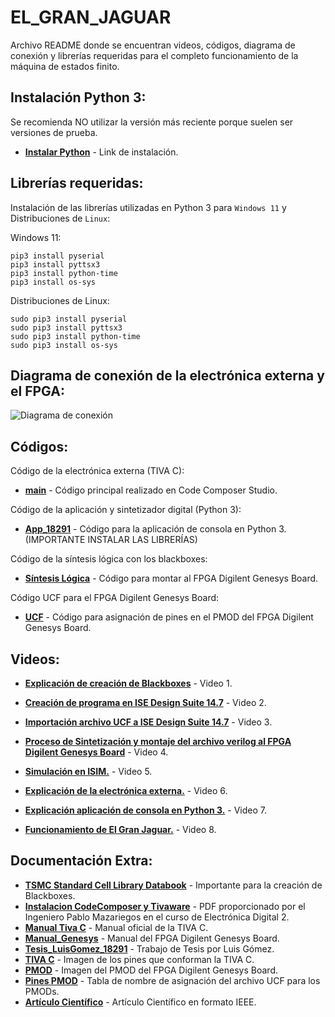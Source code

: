 # EL_GRAN_JAGUAR
Archivo README donde se encuentran videos, códigos, diagrama de conexión y librerías requeridas para el completo funcionamiento de la máquina de estados finito.

## Instalación Python 3:

Se recomienda NO utilizar la versión más reciente porque suelen ser versiones de prueba.

- __[Instalar Python](https://www.python.org/downloads/)__ - Link de instalación. 

## Librerías requeridas:

Instalación de las librerías utilizadas en Python 3 para `Windows 11` y Distribuciones de `Linux`:

Windows 11:

    pip3 install pyserial
    pip3 install pyttsx3
    pip3 install python-time
    pip3 install os-sys

Distribuciones de Linux:

    sudo pip3 install pyserial
    sudo pip3 install pyttsx3
    sudo pip3 install python-time
    sudo pip3 install os-sys
    
## Diagrama de conexión de la electrónica externa y el FPGA:

![Diagrama de conexión](https://github.com/Luis-Gomez98/EL_GRAN_JAGUAR/blob/main/Diagramas%20de%20Conexi%C3%B3n/CONEXION%20FPGA%20TIVA%20C.png)

## Códigos:

Código de la electrónica externa (TIVA C):

- __[main](https://github.com/Luis-Gomez98/EL_GRAN_JAGUAR/blob/main/main.c)__ - Código principal realizado en Code Composer Studio.

Código de la aplicación y sintetizador digital (Python 3): 

- __[App_18291](https://github.com/Luis-Gomez98/EL_GRAN_JAGUAR/blob/main/App_18291.py)__ - Código para la aplicación de consola en Python 3. (IMPORTANTE INSTALAR LAS LIBRERÍAS)

Código de la síntesis lógica con los blackboxes: 

- __[Síntesis Lógica](https://github.com/Luis-Gomez98/EL_GRAN_JAGUAR/blob/main/Montaje%20FPGA%20Digilent%20Genesys%20Board/SL1.v)__ - Código para montar al FPGA Digilent Genesys Board.

Código UCF para el FPGA Digilent Genesys Board: 

- __[UCF](https://github.com/Luis-Gomez98/EL_GRAN_JAGUAR/blob/main/Montaje%20FPGA%20Digilent%20Genesys%20Board/IO_PIN.ucf)__ - Código para asignación de pines en el PMOD del FPGA Digilent Genesys Board.

## Videos:

- __[Explicación de creación de Blackboxes](https://youtu.be/-3zbbkzytVc)__ - Video 1.

- __[Creación de programa en ISE Design Suite 14.7](https://youtu.be/HMclKwUTCZg)__ - Video 2.

- __[Importación archivo UCF a ISE Design Suite 14.7](https://youtu.be/LNEaPkqEDcc)__ - Video 3.

- __[Proceso de Sintetización y montaje del archivo verilog al FPGA Digilent Genesys Board](https://youtu.be/ttubQtCyglY)__ - Video 4.

- __[Simulación en ISIM.](https://youtu.be/42cC32TNNTo)__ - Video 5.

- __[Explicación de la electrónica externa.](https://youtu.be/I-KUMfvtae4)__ - Video 6.

- __[Explicación aplicación de consola en Python 3.](https://youtu.be/klTiH55PLWs)__ - Video 7.

- __[Funcionamiento de El Gran Jaguar.](https://youtu.be/QU9_QRYPk8c)__ - Video 8.

## Documentación Extra:

- __[TSMC Standard Cell Library Databook](https://github.com/Luis-Gomez98/EL_GRAN_JAGUAR/blob/main/Documentaci%C3%B3n%20extra/DB_TCB018GBWP7TLT_270A.pdf)__ - Importante para la creación de Blackboxes.
- __[Instalacion CodeComposer y Tivaware](https://github.com/Luis-Gomez98/EL_GRAN_JAGUAR/blob/main/Documentaci%C3%B3n%20extra/Instalacion%20CodeComposer%20y%20Tivaware.pdf)__ - PDF proporcionado por el Ingeniero Pablo Mazariegos en el curso de Electrónica Digital 2.
- __[Manual Tiva C](https://github.com/Luis-Gomez98/EL_GRAN_JAGUAR/blob/main/Documentaci%C3%B3n%20extra/MANUAL%20TIVA%20C.pdf)__ - Manual oficial de la TIVA C.
- __[Manual_Genesys](https://github.com/Luis-Gomez98/EL_GRAN_JAGUAR/blob/main/Documentaci%C3%B3n%20extra/Manual_Genesys.pdf)__ - Manual del FPGA Digilent Genesys Board.
- __[Tesis_LuisGomez_18291](https://github.com/Luis-Gomez98/EL_GRAN_JAGUAR/blob/main/Documentaci%C3%B3n%20extra/Tesis_LuisGomez_18291.pdf)__ - Trabajo de Tesis por Luis Gómez.
- __[TIVA C](https://github.com/Luis-Gomez98/EL_GRAN_JAGUAR/blob/main/Documentaci%C3%B3n%20extra/pinoutC.jpg)__ - Imagen de los pines que conforman la TIVA C.
- __[PMOD](https://github.com/Luis-Gomez98/EL_GRAN_JAGUAR/blob/main/Documentaci%C3%B3n%20extra/pmod1.JPG)__ - Imagen del PMOD del FPGA Digilent Genesys Board.
- __[Pines PMOD](https://github.com/Luis-Gomez98/EL_GRAN_JAGUAR/blob/main/Documentaci%C3%B3n%20extra/pmod_pinouot.JPG)__ - Tabla de nombre de asignación del archivo UCF para los PMODs.
- __[Artículo Científico](https://github.com/Luis-Gomez98/EL_GRAN_JAGUAR/blob/main/Art%C3%ADculo%20Cient%C3%ADfico/Articulo%20Cient%C3%ADfico%20Tesis.pdf)__ - Artículo Científico en formato IEEE.
